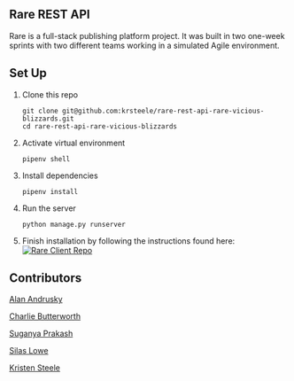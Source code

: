 ## Rare REST API

Rare is a full-stack publishing platform project. It was built in two one-week sprints with two different teams working in a simulated Agile environment. 

## Set Up

1. Clone this repo

    ```
    git clone git@github.com:krsteele/rare-rest-api-rare-vicious-blizzards.git
    cd rare-rest-api-rare-vicious-blizzards
    ```

2. Activate virtual environment

    ```
    pipenv shell
    ```

3. Install dependencies

    ```
    pipenv install
    ```

4. Run the server

    ```
    python manage.py runserver
    ```

5. Finish installation by following the instructions found here:
<a href="https://github.com/krsteele/rare-client-vicious-blizzards" target="_blank"><img src="https://img.shields.io/badge/client_repo%20-%2375120e.svg?&style=for-the-badge&&logoColor=white" alt="Rare Client Repo" style="height: auto !important; width: auto !important;" /></a>

## **Contributors**
  
[Alan Andrusky](https://github.com/aandrusky)  

[Charlie Butterworth](https://github.com/CharlieButterworth)  

[Suganya Prakash](https://github.com/Suganya-dev)  

[Silas Lowe](https://github.com/silaslowe)

[Kristen Steele](https://github.com/krsteele) 



